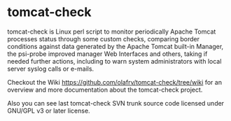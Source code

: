 # tomcat-check

tomcat-check is Linux perl script to monitor periodically Apache Tomcat processes status through some custom checks, comparing border conditions against data generated by the Apache Tomcat built-in Manager, the psi-probe improved manager Web Interfaces and others, taking if needed further actions, including to warn system administrators with local server syslog calls or e-mails.

Checkout the Wiki https://github.com/olafrv/tomcat-check/tree/wiki for an overview and more documentation about the tomcat-check project.

Also you can see last tomcat-check SVN trunk source code licensed under GNU/GPL v3 or later license. 
